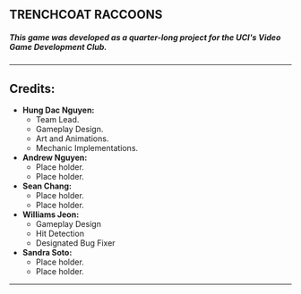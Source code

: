 ## TRENCHCOAT RACCOONS
##### This game was developed as a quarter-long project for the UCI's **_Video Game Development Club_**.

---

## **Credits:**
- **Hung Dac Nguyen:**
  - Team Lead.
  - Gameplay Design.
  - Art and Animations.
  - Mechanic Implementations.
- **Andrew Nguyen:**
  - Place holder.
  - Place holder.
- **Sean Chang:**
  - Place holder.
  - Place holder.
- **Williams Jeon:**
  - Gameplay Design
  - Hit Detection
  - Designated Bug Fixer
- **Sandra Soto:**
  - Place holder.
  - Place holder.

---
